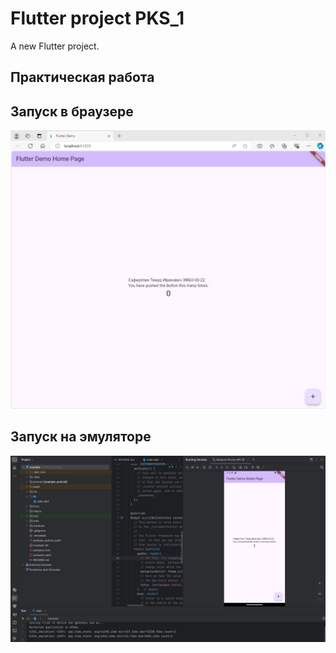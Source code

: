 # Flutter project PKS_1

A new Flutter project.

## Практическая работа

## Запуск в браузере
![Скриншот запуска в браузере](https://github.com/SafiullinT/PKS_1/blob/master/images/PKS_1.jpg)

## Запуск на эмуляторе
![Скриншот запуска в браузере](https://github.com/SafiullinT/PKS_1/blob/master/images/PKS_2.jpg)
